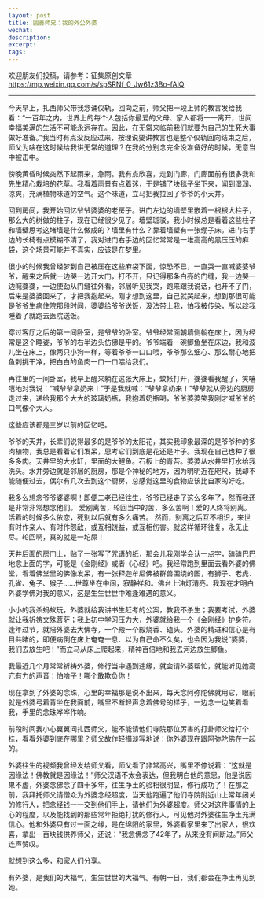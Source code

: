 ```yaml
---
layout: post
title: 圆善师兄：我的外公外婆
wechat: 
description: 
excerpt: 
tags:
---
```


欢迎朋友们投稿，请参考：征集原创文章 https://mp.weixin.qq.com/s/spSRNf_0_Jw61z3Bo-fAlQ

---

今天早上，扎西师父带我念诵仪轨，回向之前，师父把一段上师的教言发给我看：“一百年之内，世界上的每个人包括你最爱的父母、家人都将一一离开，世间幸福美满的生活不可能永远存在。因此，在无常来临前我们就要为自己的生死大事做好准备。”我当时有点没反应过来，按理说要讲教言也是整个仪轨回向结束之后，师父为啥在这时候给我讲无常的道理？在我的分别念完全没准备好的时候，无意当中被击中。

傍晚黄昏时候突然下起雨来，急雨。我有点欣喜，走到门廊，门廊面前有很多我和先生精心栽培的花草。我看着雨景有点着迷，于是铺了块毯子坐下来，闻到湿润、凉爽，充满植物味道的空气。这个味道，立马把我拉回了爷爷的小天井。

回到房间，我开始回忆爷爷婆婆的老房子。进门左边的墙壁里嵌着一根根大柱子，那么大的树做的柱子，现在已经很少见了。墙壁斑驳，我小时候总是看着这些柱子和墙壁思考这堵墙是什么做成的？墙里有什么？靠着墙壁有一张绷子床。进门右手边的长椅有点模糊不清了，我对进门右手边的回忆常常是一堆高高的黑压压的麻袋，这个场景可能并不真实，应该是在梦里。

很小的时候我曾经梦到自己被压在这些麻袋下面，惊恐不已，一直哭一直喊婆婆爷爷，醒来之后就一边哭一边开大门，打不开，只记得那条白亮的门缝，我一边哭一边喊婆婆，一边使劲从门缝往外看，邻居听见我哭，跑来跟我说话，也开不了门，后来是婆婆回来了，才把我抱起来。刚才想到这里，自己就哭起来，想到那很可能是爷爷生病住院那段时间，婆婆给爷爷送饭，没法带上我，怕我被传染，所以趁我睡着了就跑去医院送饭。

穿过客厅之后的第一间卧室，是爷爷的卧室。爷爷经常面朝墙侧躺在床上，因为经常是这个睡姿，爷爷的右半边头仿佛是平的。爷爷端着一碗鲫鱼坐在床边，我和波儿坐在床上，像两只小狗一样，等着爷爷一口口喂，爷爷那么细心、那么耐心地把鱼刺挑干净，把白白的鱼肉一口一口喂给我们。

再往里的一间卧室，我早上醒来躺在这张大床上，蚊帐打开，婆婆看我醒了，笑嘻嘻地对我说：“喊爷爷拿奶来！”于是我就喊：“爷爷拿奶来！”爷爷就从旁边的厨房走过来，递给我那个大大的玻璃奶瓶，我抱着奶瓶喝，爷爷婆婆笑我刚才喊爷爷的口气像个大人。

这些应该都是三岁以前的回忆吧。

爷爷的天井，长辈们说得最多的是爷爷的太阳花，其实我印象最深的是爷爷种的多肉植物，我总是看着它们发呆，思考它们到底是花还是叶子。我现在自己也种了很多多肉。天井里的大水缸，里面的大鲤鱼。石板上的青苔。婆婆从水井里打水给我洗头。水井旁边就是邻居的厨房，那是个神秘的地方，因为明明近在咫尺，我却不能随便过去，偶尔有几次去到这个厨房，总感觉这里的食物应该比自家的好吃。

我多么想念爷爷婆婆啊！即便二老已经往生，爷爷已经走了这么多年了，然而我还是非常非常想念他们。
爱别离苦，轮回当中的苦，多么苦啊！爱的人终将别离。活着的时候多么依恋，死别以后就有多么痛苦。
然而，别离之后互不相识，来世有时作亲人、有时作怨敌，或互相饶益，或互相伤害。就这样循环往复，永无止尽。轮回啊，真的就是一坨屎！

天井后面的房门上，贴了一张写了咒语的纸，那会儿我刚学会认一点字，磕磕巴巴地念上面的字，可能是《金刚经》或者《心经》吧。我经常跑到里面去看外婆的佛堂，看着佛堂里的佛像发呆，有一张释迦牟尼佛被群兽围绕的图，有狮子、老虎、孔雀、兔子、猴子……世尊坐在中间，寂静祥和。佛台上油灯清亮。我现在才明白外婆学佛对我的意义，这是生生世世中难逢难遇的意义。

小小的我杀蚂蚁玩，外婆就给我讲书生赶考的公案，教我不杀生；我要考试，外婆就让我祈祷文殊菩萨；我上初中学习压力大，外婆就给我一个《金刚经》护身符。逢年过节，就陪外婆去大佛寺，一个殿一个殿烧香、磕头。外婆的精进和信心是有目共睹的，即便病倒在床上奄奄一息、以为自己命不久矣，也会因为我说“婆婆，我们去放生吧！”而立马从床上爬起来，精神百倍地和我去河边放生鲫鱼。

我最近几个月常常祈祷外婆，修行当中遇到违缘，就会请外婆帮忙，就能听见她高亢有力的声音：怕啥子！哪个敢欺负你！

现在拿到了外婆的念珠，心里的幸福那是说不出来，每天念阿弥陀佛就用它，眼前就是外婆弓着背坐在我面前，嘴里不断轻声念着佛号的样子，一边念一边笑着看我，手里的念珠哗哗作响。

前段时间我小心翼翼问扎西师父，能不能请他们寺院那位厉害的打卦师父给打个挂，看看外婆到底在哪里？师父故作轻描淡写地说：你外婆现在跟阿弥陀佛在一起的。

外婆往生的视频我曾经发给师父看，师父看了非常高兴，嘴里不停说着：“这就是因缘法！佛教就是因缘法！”师父汉语不太会表达，但我明白他的意思，他是说因果不虚，外婆念佛念了四十多年，往生净土的验相很明显，修行成功了！在那之前，我拜托师父请僧众为外婆念经超度，当天他跑遍了他们寺院附近山上常年闭关的修行人，把念经钱一一交到他们手上，请他们为外婆超度。师父对这件事情的上心的程度，以及能找到的那些常年拒绝打扰的修行人，可见他对外婆往生净土充满信心。他和外婆只有过一面之缘，是在绵阳的家里，外婆看家里来了出家人，很欢喜，拿出一百块钱供养师父，还说：“我念佛念了42年了，从来没有间断过。”师父连声赞叹。

就想到这么多，和家人们分享。

有外婆，是我们的大福气，生生世世的大福气。有朝一日，我们都会在净土再见到她。

